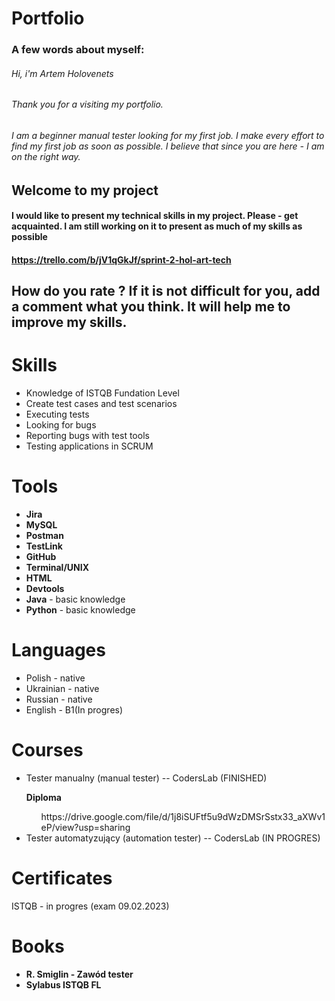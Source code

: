 # Portfolio
### A few words about myself: 
 ###### Hi, i'm Artem Holovenets
 ###### Thank you for a visiting my portfolio. 


###### I am a beginner manual tester looking for my first job. I make every effort to find my first job as soon as possible. I believe that since you are here - I am on the right way.

## Welcome to my project
#### I would like to present my technical skills in my project. Please - get acquainted. I am still working on it to present as much of my skills as possible 
#### https://trello.com/b/jV1qGkJf/sprint-2-hol-art-tech
## How do you rate ? If it is not difficult for you, add a comment what you think. It will help me to improve my skills. 

# Skills
 <ul>
  <li>Knowledge of ISTQB Fundation Level </li>
  <li>Create test cases and test scenarios</li>
  <li>Executing tests</li>
  <li>Looking for bugs</li>
  <li>Reporting bugs with test tools</li>
  <li>Testing applications in SCRUM </li>
</ul>

# Tools
<ul>
 <li><b>Jira</b></li>
 <li><b>MySQL</b></li>
 <li><b>Postman</b></li>
 <li><b>TestLink</b></li>
 <li><b>GitHub</b></li>
 <li><b>Terminal/UNIX</b></li>
 <li><b>HTML</b></li>
 <li><b>Devtools</b></li>
 <li><b>Java</b> - basic knowledge</li>
 <li><b>Python</b> - basic knowledge</li>
</ul>

# Languages
<ul>
  <li>Polish - native</li>
  <li>Ukrainian - native</li>
  <li>Russian - native</li>
  <li>English - B1(In progres)</li>
</ul>

# Courses
<ul>
  <li>Tester manualny (manual tester) -- CodersLab (FINISHED)</li> 
     <p><b>Diploma</b></p>
     <ol>https://drive.google.com/file/d/1j8iSUFtf5u9dWzDMSrSstx33_aXWv1eP/view?usp=sharing</ol>
  <li>Tester automatyzujący (automation tester) -- CodersLab (IN PROGRES)</li> 
</ul>

# Certificates
ISTQB - in progres (exam 09.02.2023)

# Books
<ul>
 <li><b>R. Smiglin - Zawód tester</b></li>
 <li><b>Sylabus ISTQB FL</b></li>
</ul>
